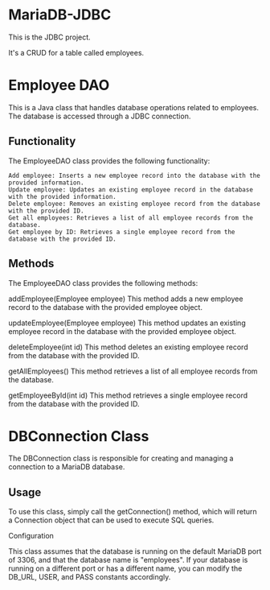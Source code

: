 # MariaDB-JDBC

This is the JDBC project.

It's a CRUD for a table called employees.

# Employee DAO


This is a Java class that handles database operations related to employees. The database is accessed through a JDBC connection.
## Functionality

The EmployeeDAO class provides the following functionality:

    Add employee: Inserts a new employee record into the database with the provided information.
    Update employee: Updates an existing employee record in the database with the provided information.
    Delete employee: Removes an existing employee record from the database with the provided ID.
    Get all employees: Retrieves a list of all employee records from the database.
    Get employee by ID: Retrieves a single employee record from the database with the provided ID.

## Methods

The EmployeeDAO class provides the following methods:


addEmployee(Employee employee)
This method adds a new employee record to the database with the provided employee object.

updateEmployee(Employee employee)
This method updates an existing employee record in the database with the provided employee object.

deleteEmployee(int id)
This method deletes an existing employee record from the database with the provided ID.

getAllEmployees()
This method retrieves a list of all employee records from the database.

getEmployeeById(int id)
This method retrieves a single employee record from the database with the provided ID.

# DBConnection Class
The DBConnection class is responsible for creating and managing a connection to a MariaDB database.

## Usage

To use this class, simply call the getConnection() method, which will return a Connection object that can be used to execute SQL queries.

Configuration

This class assumes that the database is running on the default MariaDB port of 3306, and that the database name is "employees". If your database is running on a different port or has a different name, you can modify the DB_URL, USER, and PASS constants accordingly.
